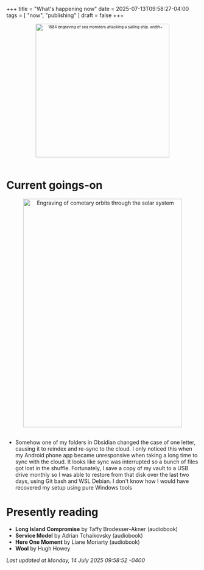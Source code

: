 +++
title = "What's happening now"
date = 2025-07-13T09:58:27-04:00
tags = [
    "now",
    "publishing"
]
draft = false
+++
<div align="center" style="font-size:x-small"><img src="https://milkfish08.s3.amazonaws.com/photo/blog/abovethefold/1684-untitled-engraving-of-sea-monsters-attacking-a-sailing-vessel-49fa31.jpg" alt="1684 engraving of sea monsters attacking a sailing ship. width="512" height="351" title="Sea monsters attacking a sailing ship" /></div><br clear="all" />

# Current goings-on

<div align="center"><img src="https://milkfish08.s3.amazonaws.com/photo/blog/comets.jpeg" height=600 width=417 alt="Engraving of cometary orbits through the solar system" title="Comets" /></div><br clear="all" />

* Somehow one of my folders in Obsidian changed the case of one letter, causing it to reindex and re-sync to the cloud.
I only noticed this when my Android phone app became unresponsive when taking  a long time to sync with the cloud.
It looks like sync was interrupted so a bunch of files got lost in the shuffle.
Fortunately, I save a copy of my vault to a USB drive monthly so I was able to restore from that disk over the last two days, using Git bash and WSL Debian.
I don't know how I would have recovered my setup using pure Windows tools

# Presently reading

* __Long Island Compromise__ by Taffy Brodesser-Akner (audiobook)
* __Service Model__ by Adrian Tchaikovsky (audiobook)
* __Here One Moment__ by Liane Moriarty (audiobook)
* __Wool__ by Hugh Howey

*Last updated at Monday, 14 July 2025 09:58:52 -0400*
